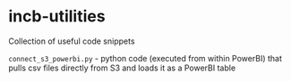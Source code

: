 # incb-utilities

Collection of useful code snippets 

`connect_s3_powerbi.py` - python code (executed from within PowerBI) that pulls csv files directly from S3 and loads it as a PowerBI table
